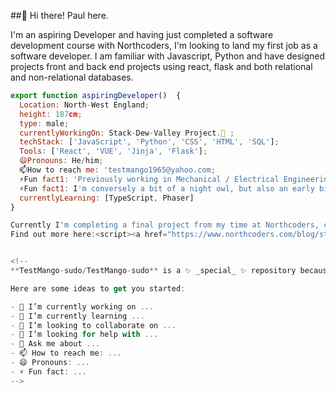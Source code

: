 ##👋 Hi there! Paul here.

I'm an aspiring Developer and having just completed a software development course with Northcoders, I'm looking to land my first job as a software developer.
I am familiar with Javascript, Python and have designed projects front and back end projects using react, flask and both relational and non-relational databases.

```js
export function aspiringDeveloper()  { 
  Location: North-West England; 
  height: 187cm; 
  type: male; 
  currentlyWorkingOn: Stack-Dew-Valley Project.🔭 ;
  techStack: ['JavaScript', 'Python', 'CSS', 'HTML', 'SQL'];
  Tools: ['React', 'VUE', 'Jinja', 'Flask'];
  😄Pronouns: He/him;
  📫How to reach me: 'testmango1965@yahoo.com;
  ⚡Fun fact1: 'Previously working in Mechanical / Electrical Engineering and I.T support gives me a unique take on problem solving'
  ⚡Fun fact1: I'm conversely a bit of a night owl, but also an early bird. 🤷
  currentlyLearning: [TypeScript, Phaser]
}

Currently I'm completing a final project from my time at Northcoders, called StackDew Valley.
Find out more here:<script><a href="https://www.northcoders.com/blog/student-projects-stack-dew-valley/"" style="background-color: purple; border-radius: 10px; color: white;">StackDew Blog</a></script>


<!--
**TestMango-sudo/TestMango-sudo** is a ✨ _special_ ✨ repository because its `README.md` (this file) appears on your GitHub profile.

Here are some ideas to get you started:

- 🔭 I’m currently working on ...
- 🌱 I’m currently learning ...
- 👯 I’m looking to collaborate on ...
- 🤔 I’m looking for help with ...
- 💬 Ask me about ...
- 📫 How to reach me: ...
- 😄 Pronouns: ...
- ⚡ Fun fact: ...
-->
